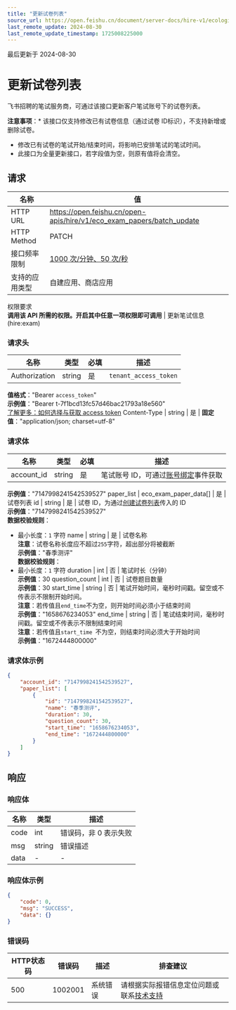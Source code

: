 ```yaml
---
title: "更新试卷列表"
source_url: https://open.feishu.cn/document/server-docs/hire-v1/ecological-docking/eco_exam_paper/batch_update
last_remote_update: 2024-08-30
last_remote_update_timestamp: 1725008225000
---
```

最后更新于 2024-08-30

# 更新试卷列表

飞书招聘的笔试服务商，可通过该接口更新客户笔试账号下的试卷列表。

**注意事项**：* 该接口仅支持修改已有试卷信息（通过试卷 ID标识），不支持新增或删除试卷。
* 修改已有试卷的笔试开始/结束时间，将影响已安排笔试的笔试时间。
* 此接口为全量更新接口，若字段值为空，则原有值将会清空。

## 请求
名称 | 值
---|---
HTTP URL | https://open.feishu.cn/open-apis/hire/v1/eco_exam_papers/batch_update
HTTP Method | PATCH
接口频率限制 | [1000 次/分钟、50 次/秒](https://open.feishu.cn/document/ukTMukTMukTM/uUzN04SN3QjL1cDN)
支持的应用类型 | 自建应用、商店应用
权限要求  
            **调用该 API 所需的权限。开启其中任意一项权限即可调用** | 更新笔试信息(hire:exam)

### 请求头

名称 | 类型 | 必填 | 描述
--- | --- | --- | ---
Authorization | string | 是 | `tenant_access_token`  
**值格式**："Bearer `access_token`"  
**示例值**："Bearer t-7f1bcd13fc57d46bac21793a18e560"  
[了解更多：如何选择与获取 access token](https://open.feishu.cn/document/uAjLw4CM/ugTN1YjL4UTN24CO1UjN/trouble-shooting/how-to-choose-which-type-of-token-to-use)
Content-Type | string | 是 | **固定值**："application/json; charset=utf-8"

### 请求体

名称 | 类型 | 必填 | 描述
--- | --- | --- | ---
account_id | string | 是 | 笔试账号 ID，可通过[账号绑定](https://open.feishu.cn/document/ukTMukTMukTM/uMzM1YjLzMTN24yMzUjN/hire-v1/eco_account/events/created)事件获取  
**示例值**："7147998241542539527"
paper_list | eco_exam_paper_data\[\] | 是 | 试卷列表
id | string | 是 | 试卷 ID，为通过[创建试卷列表](https://open.feishu.cn/document/ukTMukTMukTM/uMzM1YjLzMTN24yMzUjN/hire-v1/eco_exam_paper/create)传入的 ID  
**示例值**："7147998241542539527"  
**数据校验规则**：  
- 最小长度：`1` 字符
name | string | 是 | 试卷名称  
**注意**：试卷名称长度应不超过`255`字符，超出部分将被截断  
**示例值**："春季测评"  
**数据校验规则**：  
- 最小长度：`1` 字符
duration | int | 否 | 笔试时长（分钟）  
**示例值**：30
question_count | int | 否 | 试卷题目数量  
**示例值**：30
start_time | string | 否 | 笔试开始时间，毫秒时间戳。留空或不传表示不限制开始时间。  
**注意**：若传值且`end_time`不为空，则开始时间必须小于结束时间  
**示例值**："1658676234053"
end_time | string | 否 | 笔试结束时间，毫秒时间戳。留空或不传表示不限制结束时间  
**注意**：若传值且`start_time `不为空，则结束时间必须大于开始时间  
**示例值**："1672444800000"

### 请求体示例
```json
{
    "account_id": "7147998241542539527",
    "paper_list": [
        {
            "id": "7147998241542539527",
            "name": "春季测评",
            "duration": 30,
            "question_count": 30,
            "start_time": "1658676234053",
            "end_time": "1672444800000"
        }
    ]
}
```

## 响应

### 响应体

名称 | 类型 | 描述
--- | --- | ---
code | int | 错误码，非 0 表示失败
msg | string | 错误描述
data | \- | \-

### 响应体示例
```json
{
    "code": 0,
    "msg": "SUCCESS",
    "data": {}
}
```

### 错误码

HTTP状态码 | 错误码 | 描述 | 排查建议
--- | --- | --- | ---
500 | 1002001 | 系统错误 | 请根据实际报错信息定位问题或联系[技术支持](https://applink.feishu.cn/TLJpeNdW)
